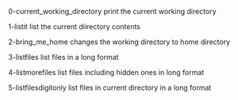 0-current_working_directory print the current working directory

1-listit list the current diirectory contents

2-bring_me_home changes the working directory to home directory

3-listfiles list files in a long format

4-listmorefiles list files including hidden ones in long format

5-listfilesdigitonly list files in current directory in a long format
